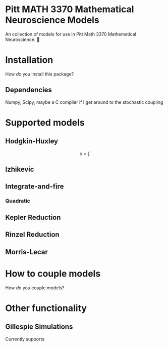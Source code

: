# Pitt MATH 3370 Mathematical Neuroscience Models

An collection of models for use in Pitt Math 3370 Mathematical Neuroscience. :brain:

# Installation
How *do* you install this package?

## Dependencies

Numpy, Scipy, maybe a C compiler if I get around to the stochastic coupling

# Supported models
## Hodgkin-Huxley
$$ x = \int $$
## Izhikevic
## Integrate-and-fire
### Quadratic
## Kepler Reduction
## Rinzel Reduction
## Morris-Lecar

# How to couple models
How *do* you couple models?

# Other functionality

## Gillespie Simulations
Currently supports 
